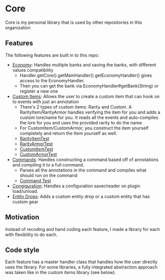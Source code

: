 # Core

Core is my personal library that is used by other repositories in this organization 

## Features

The following features are built in to this repo:


- [Economy](src/zsantana/economy): Handles multiple banks and saving the banks, with different values compatibility
  - Handler.getCore().getMainHandler().getEconomyHandler() gives access to the EconomyHandler.
  - Then you can get the bank via EconomyHandler#getBank(String) or register a new one
- [Custom Items](src/zsantana/customitems): Allows the user to create a custom item that can hook on to events with just an annotation
  - There's 2 types of custom items: Rarity and Custom. A RarityItem/RarityArmor handles verifying the item for you and adds a custom lore/name for you. It reads all the events and auto-compiles the lore for you and uses the provided rarity to do the name.
  - For CustomItem/CustomArmor, you construct the item yourself completely and return the Item yourself as well.
  - [RarityItemTest](/src/testing/CustomRarityItemTest.java)
  - [RarityArmorTest](/src/testing/CustomRarityArmorTest.java)
  - [CustomItemTest](/src/testing/CustomItemTest.java)
  - [CustomArmorTest](/src/testing/CustomArmorTest.java)
- [Commands](src/zsantana/command): Handles constructing a command based off of annotations and compiling it to a full command.
  - Parses all the annotations in the command and compiles what should run on the command
  - [Command Test](/src/testing/CustomRarityArmorTest.java.java)
- [Congiguration](src/zsantana/configuration): Handles a configuration saver/reader on plugin load/unload.
- [Entity Drops](src/zsantana/entitydrops): Adds a custom entity drop or a custom entity that has custom gear


## Motivation

Instead of recoding and hand coding each feature, I made a library for each with flexibility to do each.

## Code style

Each feature has a master handler class that handles how the user directly uses the library. For some libraries, a fully integrated abstraction approach was taken like in the custom items library (see below).

